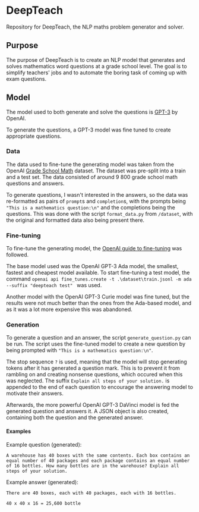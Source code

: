# DeepTeach
Repository for DeepTeach, the NLP maths problem generator and solver.
## Purpose

The purpose of DeepTeach is to create an NLP model that generates and solves mathematics word questions at a grade school level. The goal is to simplify teachers' jobs and to automate the boring task of coming up with exam questions.
## Model
The model used to both generate and solve the questions is [GPT-3](https://github.com/openai/gpt-3) by OpenAI.

To generate the questions, a GPT-3 model was fine tuned to create appropriate questions.
### Data
The data used to fine-tune the generating model was taken from the OpenAI [Grade School Math](https://github.com/openai/grade-school-math) dataset. The dataset was pre-split into a train and a test set. The data consisted of around 9 800 grade school math questions and answers.

To generate questions, I wasn't interested in the answers, so the data was re-formatted as pairs of `prompt`s and `completion`s, with the prompts being `"This is a mathematics question:\n"` and the completions being the questions. This was done with the script `format_data.py` from `/dataset`, with the original and formatted data also being present there.
### Fine-tuning
To fine-tune the generating model, the [OpenAI guide to fine-tuning](https://beta.openai.com/docs/guides/fine-tuning) was followed.

The base model used was the OpenAI GPT-3 Ada model, the smallest, fastest and cheapest model available. To start fine-tuning a test model, the command `openai api fine_tunes.create -t .\dataset\train.jsonl -m ada --suffix "deepteach test" ` was used.

Another model with the OpenAI GPT-3 Curie model was fine tuned, but the results were not much better than the ones from the Ada-based model, and as it was a lot more expensive this was abandoned.
### Generation
To generate a question and an answer, the script `generate_question.py` can be run. The script uses the fine-tuned model to create a new question by being prompted with `"This is a mathematics question:\n"`.

The stop sequence `?` is used, meaning that the model will stop generating tokens after it has generated a question mark. This is to prevent it from rambling on and creating nonsense questions, which occured when this was neglected. The suffix `Explain all steps of your solution.` is appended to the end of each question to encourage the answering model to motivate their answers.

Afterwards, the more powerful OpenAI GPT-3 DaVinci model is fed the generated question and answers it. A JSON object is also created, containing both the question and the generated answer.
#### Examples
Example question (generated):
```
A warehouse has 40 boxes with the same contents. Each box contains an equal number of 40 packages and each package contains an equal number of 16 bottles. How many bottles are in the warehouse? Explain all steps of your solution.
```

Example answer (generated):

```
There are 40 boxes, each with 40 packages, each with 16 bottles.

40 x 40 x 16 = 25,600 bottle
```
